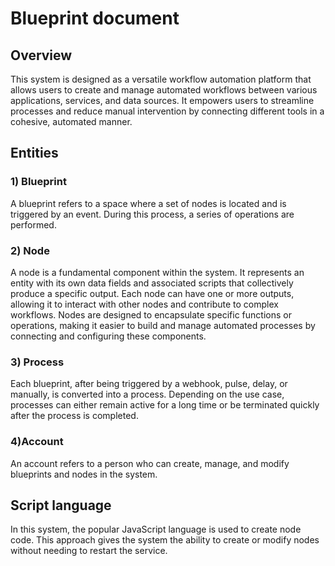 # Blueprint document
## Overview
This system is designed as a versatile workflow automation platform that allows users to create and manage automated workflows between various applications, services, and data sources. It empowers users to streamline processes and reduce manual intervention by connecting different tools in a cohesive, automated manner.

## Entities
### 1) Blueprint
A blueprint refers to a space where a set of nodes is located and is triggered by an event. During this process, a series of operations are performed. 
### 2) Node
A node is a fundamental component within the system. It represents an entity with its own data fields and associated scripts that collectively produce a specific output. Each node can have one or more outputs, allowing it to interact with other nodes and contribute to complex workflows. Nodes are designed to encapsulate specific functions or operations, making it easier to build and manage automated processes by connecting and configuring these components.
### 3) Process
Each blueprint, after being triggered by a webhook, pulse, delay, or manually, is converted into a process. Depending on the use case, processes can either remain active for a long time or be terminated quickly after the process is completed.
### 4)Account 
An account refers to a person who can create, manage, and modify blueprints and nodes in the system.

## Script language
In this system, the popular JavaScript language is used to create node code. This approach gives the system the ability to create or modify nodes without needing to restart the service.

